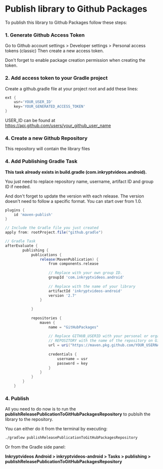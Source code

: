 # Publish library to Github Packages

To publish this library to Github Packages follow these steps:

### 1. Generate Github Access Token
Go to Github account settings > Developer settings > Personal access tokens (classic)
Then create a new access token.

Don't forget to enable package creation permission when creating the token.

### 2. Add access token to your Gradle project
Create a github.gradle file at your project root and add these lines:
```gradle
ext {
    usr='YOUR_USER_ID'
    key='YOUR_GENERATED_ACCESS_TOKEN'
}

```
USER_ID can be found at https://api.github.com/users/your_github_user_name

### 4. Create a new Github Repository
This repository will contain the library files

### 4. Add Publishing Gradle Task
**This task already exists in build.gradle (com.inkryptvideos.android).**

You just need to replace repository name, username, artifact ID and group ID if needed.

And don't forget to update the version with each release.
The version doesn't need to follow a specific format. You can start over from 1.0.

```gradle
plugins {
    id 'maven-publish'
}

// Include the Gradle file you just created
apply from: rootProject.file("github.gradle")

// Gradle Task
afterEvaluate {
        publishing {
            publications {
                release(MavenPublication) {
                    from components.release
    
                    // Replace with your own group ID.
                    groupId 'com.inkryptvideos.android'
    
                    // Replace with the name of your library
                    artifactId 'inkryptvideos-android'
                    version '2.7'
                }
    
            }
    
            repositories {
                maven {
                    name = "GitHubPackages"
    
                    // Replace GITHUB_USERID with your personal or organisation user ID and
                    // REPOSITORY with the name of the repository on GitHub
                    url = uri("https://maven.pkg.github.com/YOUR_USERNAME/REPOSITORY_NAME")
    
                    credentials {
                        username = usr
                        password = key
                    }
                }
            }
        }
    }
```
### 4. Publish
All you need to do now is to run the **publishReleasePublicationToGitHubPackagesRepository** to publsih the library to the repository.

You can either do it from the terminal by executing:
```bash
./gradlew publishReleasePublicationToGitHubPackagesRepository
```
Or from the Gradle side panel:

**Inkryptvideos Android > inkryptvideos-android > Tasks > publishing > publishReleasePublicationToGitHubPackagesRepository**


